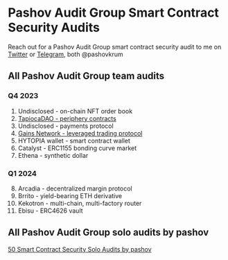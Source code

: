 # Pashov Audit Group Smart Contract Security Audits

Reach out for a Pashov Audit Group smart contract security audit to me on [Twitter](https://twitter.com/pashovkrum) or [Telegram](https://t.me/pashovkrum), both @pashovkrum

## All Pashov Audit Group team audits

### Q4 2023

1. Undisclosed - on-chain NFT order book
2. [TapiocaDAO - periphery contracts](team/pdf/TapiocaDAO-security-review-report.pdf)
3. Undisclosed - payments protocol
4. [Gains Network - leveraged trading protocol](team/pdf/GainsNetwork-security-review.pdf)
5. HYTOPIA wallet - smart contract wallet
6. Catalyst - ERC1155 bonding curve market
7. Ethena - synthetic dollar

### Q1 2024

8. Arcadia - decentralized margin protocol
9. Brrito - yield-bearing ETH derivative
10. Kekotron - multi-chain, multi-factory router
11. Ebisu - ERC4626 vault

## All Pashov Audit Group solo audits by pashov

[50 Smart Contract Security Solo Audits by pashov](solo/README.md)
